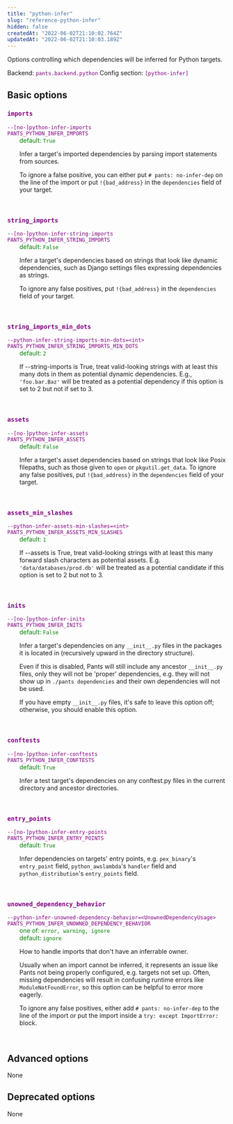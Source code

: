 ```yaml
---
title: "python-infer"
slug: "reference-python-infer"
hidden: false
createdAt: "2022-06-02T21:10:02.764Z"
updatedAt: "2022-06-02T21:10:03.189Z"
---
```

Options controlling which dependencies will be inferred for Python targets.

Backend: <span style="color: purple"><code>pants.backend.python</code></span>
Config section: <span style="color: purple"><code>[python-infer]</code></span>

## Basic options

<div style="color: purple">
  <h3><code>imports</code></h3>
  <code>--[no-]python-infer-imports</code><br>
  <code>PANTS_PYTHON_INFER_IMPORTS</code><br>
</div>
<div style="padding-left: 2em;">
<span style="color: green">default: <code>True</code></span>

<br>

Infer a target's imported dependencies by parsing import statements from sources.

To ignore a false positive, you can either put `# pants: no-infer-dep` on the line of the import or put `!{bad_address}` in the `dependencies` field of your target.
</div>
<br>

<div style="color: purple">
  <h3><code>string_imports</code></h3>
  <code>--[no-]python-infer-string-imports</code><br>
  <code>PANTS_PYTHON_INFER_STRING_IMPORTS</code><br>
</div>
<div style="padding-left: 2em;">
<span style="color: green">default: <code>False</code></span>

<br>

Infer a target's dependencies based on strings that look like dynamic dependencies, such as Django settings files expressing dependencies as strings.

To ignore any false positives, put `!{bad_address}` in the `dependencies` field of your target.
</div>
<br>

<div style="color: purple">
  <h3><code>string_imports_min_dots</code></h3>
  <code>--python-infer-string-imports-min-dots=&lt;int&gt;</code><br>
  <code>PANTS_PYTHON_INFER_STRING_IMPORTS_MIN_DOTS</code><br>
</div>
<div style="padding-left: 2em;">
<span style="color: green">default: <code>2</code></span>

<br>

If --string-imports is True, treat valid-looking strings with at least this many dots in them as potential dynamic dependencies. E.g., `'foo.bar.Baz'` will be treated as a potential dependency if this option is set to 2 but not if set to 3.
</div>
<br>

<div style="color: purple">
  <h3><code>assets</code></h3>
  <code>--[no-]python-infer-assets</code><br>
  <code>PANTS_PYTHON_INFER_ASSETS</code><br>
</div>
<div style="padding-left: 2em;">
<span style="color: green">default: <code>False</code></span>

<br>

Infer a target's asset dependencies based on strings that look like Posix filepaths, such as those given to `open` or `pkgutil.get_data`. To ignore any false positives, put `!{bad_address}` in the `dependencies` field of your target.
</div>
<br>

<div style="color: purple">
  <h3><code>assets_min_slashes</code></h3>
  <code>--python-infer-assets-min-slashes=&lt;int&gt;</code><br>
  <code>PANTS_PYTHON_INFER_ASSETS_MIN_SLASHES</code><br>
</div>
<div style="padding-left: 2em;">
<span style="color: green">default: <code>1</code></span>

<br>

If --assets is True, treat valid-looking strings with at least this many forward slash characters as potential assets. E.g. `'data/databases/prod.db'` will be treated as a potential candidate if this option is set to 2 but not to 3.
</div>
<br>

<div style="color: purple">
  <h3><code>inits</code></h3>
  <code>--[no-]python-infer-inits</code><br>
  <code>PANTS_PYTHON_INFER_INITS</code><br>
</div>
<div style="padding-left: 2em;">
<span style="color: green">default: <code>False</code></span>

<br>

Infer a target's dependencies on any `__init__.py` files in the packages it is located in (recursively upward in the directory structure).

Even if this is disabled, Pants will still include any ancestor `__init__.py` files, only they will not be 'proper' dependencies, e.g. they will not show up in `./pants dependencies` and their own dependencies will not be used.

If you have empty `__init__.py` files, it's safe to leave this option off; otherwise, you should enable this option.
</div>
<br>

<div style="color: purple">
  <h3><code>conftests</code></h3>
  <code>--[no-]python-infer-conftests</code><br>
  <code>PANTS_PYTHON_INFER_CONFTESTS</code><br>
</div>
<div style="padding-left: 2em;">
<span style="color: green">default: <code>True</code></span>

<br>

Infer a test target's dependencies on any conftest.py files in the current directory and ancestor directories.
</div>
<br>

<div style="color: purple">
  <h3><code>entry_points</code></h3>
  <code>--[no-]python-infer-entry-points</code><br>
  <code>PANTS_PYTHON_INFER_ENTRY_POINTS</code><br>
</div>
<div style="padding-left: 2em;">
<span style="color: green">default: <code>True</code></span>

<br>

Infer dependencies on targets' entry points, e.g. `pex_binary`'s `entry_point` field, `python_awslambda`'s `handler` field and `python_distribution`'s `entry_points` field.
</div>
<br>

<div style="color: purple">
  <h3><code>unowned_dependency_behavior</code></h3>
  <code>--python-infer-unowned-dependency-behavior=&lt;UnownedDependencyUsage&gt;</code><br>
  <code>PANTS_PYTHON_INFER_UNOWNED_DEPENDENCY_BEHAVIOR</code><br>
</div>
<div style="padding-left: 2em;">
<span style="color: green">one of: <code>error, warning, ignore</code></span><br>
<span style="color: green">default: <code>ignore</code></span>

<br>

How to handle imports that don't have an inferrable owner.

Usually when an import cannot be inferred, it represents an issue like Pants not being properly configured, e.g. targets not set up. Often, missing dependencies will result in confusing runtime errors like `ModuleNotFoundError`, so this option can be helpful to error more eagerly.

To ignore any false positives, either add `# pants: no-infer-dep` to the line of the import or put the import inside a `try: except ImportError:` block.
</div>
<br>


## Advanced options

None

## Deprecated options

None